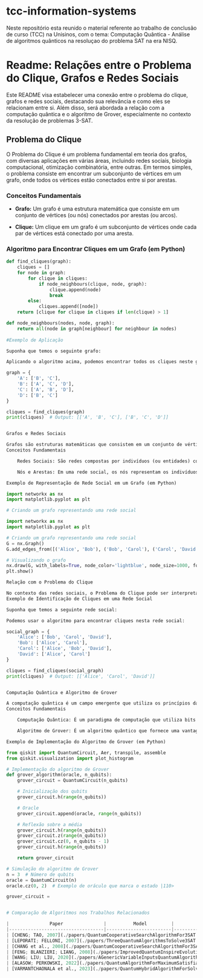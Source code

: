 # tcc-information-systems
Neste repositório esta reunido o material referente ao trabalho de conclusão de curso (TCC) na Unisinos, com o tema: Computação Quântica - Análise de algoritmos quânticos na resoluçao do problema SAT na era NISQ.

# Readme: Relações entre o Problema do Clique, Grafos e Redes Sociais

Este README visa estabelecer uma conexão entre o problema do clique, grafos e redes sociais, destacando sua relevância e como eles se relacionam entre si. Além disso, será abordada a relação com a computação quântica e o algoritmo de Grover, especialmente no contexto da resolução de problemas 3-SAT.

## Problema do Clique

O Problema do Clique é um problema fundamental em teoria dos grafos, com diversas aplicações em várias áreas, incluindo redes sociais, biologia computacional, otimização combinatória, entre outras. Em termos simples, o problema consiste em encontrar um subconjunto de vértices em um grafo, onde todos os vértices estão conectados entre si por arestas.

### Conceitos Fundamentais

- **Grafo:** Um grafo é uma estrutura matemática que consiste em um conjunto de vértices (ou nós) conectados por arestas (ou arcos).

- **Clique:** Um clique em um grafo é um subconjunto de vértices onde cada par de vértices está conectado por uma aresta.

### Algoritmo para Encontrar Cliques em um Grafo (em Python)

```python
def find_cliques(graph):
    cliques = []
    for node in graph:
        for clique in cliques:
            if node_neighbours(clique, node, graph):
                clique.append(node)
                break
        else:
            cliques.append([node])
    return [clique for clique in cliques if len(clique) > 1]

def node_neighbours(nodes, node, graph):
    return all(node in graph[neighbour] for neighbour in nodes)
    
#Exemplo de Aplicação

Suponha que temos o seguinte grafo:

Aplicando o algoritmo acima, podemos encontrar todos os cliques neste grafo:    

graph = {
    'A': ['B', 'C'],
    'B': ['A', 'C', 'D'],
    'C': ['A', 'B', 'D'],
    'D': ['B', 'C']
}

cliques = find_cliques(graph)
print(cliques)  # Output: [['A', 'B', 'C'], ['B', 'C', 'D']]


Grafos e Redes Sociais

Grafos são estruturas matemáticas que consistem em um conjunto de vértices (ou nós) conectados por arestas (ou arcos). Em muitos contextos, os grafos são usados para modelar e analisar redes sociais. Cada nó pode representar um indivíduo na rede, enquanto as arestas denotam conexões ou relações entre esses indivíduos.
Conceitos Fundamentais

    Redes Sociais: São redes compostas por indivíduos (ou entidades) conectadas por relações sociais, como amizades, seguidores, relações profissionais, etc.

    Nós e Arestas: Em uma rede social, os nós representam os indivíduos e as arestas representam as relações entre eles.

Exemplo de Representação de Rede Social em um Grafo (em Python)

import networkx as nx
import matplotlib.pyplot as plt

# Criando um grafo representando uma rede social

import networkx as nx
import matplotlib.pyplot as plt

# Criando um grafo representando uma rede social
G = nx.Graph()
G.add_edges_from([('Alice', 'Bob'), ('Bob', 'Carol'), ('Carol', 'David'), ('Alice', 'David')])

# Visualizando o grafo
nx.draw(G, with_labels=True, node_color='lightblue', node_size=1000, font_size=12)
plt.show()

Relação com o Problema do Clique

No contexto das redes sociais, o Problema do Clique pode ser interpretado como a busca por grupos de pessoas altamente interconectadas. Encontrar cliques em uma rede social pode ter várias aplicações, como identificar comunidades coesas, grupos de interesses comuns, ou até mesmo identificar potenciais líderes de influência.
Exemplo de Identificação de Cliques em uma Rede Social

Suponha que temos a seguinte rede social:

Podemos usar o algoritmo para encontrar cliques nesta rede social:

social_graph = {
    'Alice': ['Bob', 'Carol', 'David'],
    'Bob': ['Alice', 'Carol'],
    'Carol': ['Alice', 'Bob', 'David'],
    'David': ['Alice', 'Carol']
}

cliques = find_cliques(social_graph)
print(cliques)  # Output: [['Alice', 'Carol', 'David']]


Computação Quântica e Algoritmo de Grover

A computação quântica é um campo emergente que utiliza os princípios da mecânica quântica para processar e armazenar informações de forma diferente da computação clássica. Um dos algoritmos mais conhecidos na computação quântica é o algoritmo de Grover, que oferece uma vantagem significativa na busca em bases de dados não estruturadas.
Conceitos Fundamentais

    Computação Quântica: É um paradigma de computação que utiliza bits quânticos (qubits) para processar informações de maneira diferente da computação clássica.

    Algoritmo de Grover: É um algoritmo quântico que fornece uma vantagem quadrática na busca não estruturada em comparação com algoritmos clássicos.

Exemplo de Implementação do Algoritmo de Grover (em Python)

from qiskit import QuantumCircuit, Aer, transpile, assemble
from qiskit.visualization import plot_histogram

# Implementação do algoritmo de Grover
def grover_algorithm(oracle, n_qubits):
    grover_circuit = QuantumCircuit(n_qubits)

    # Inicialização dos qubits
    grover_circuit.h(range(n_qubits))

    # Oracle
    grover_circuit.append(oracle, range(n_qubits))

    # Reflexão sobre a média
    grover_circuit.h(range(n_qubits))
    grover_circuit.z(range(n_qubits))
    grover_circuit.cz(0, n_qubits - 1)
    grover_circuit.h(range(n_qubits))

    return grover_circuit

# Simulação do algoritmo de Grover
n = 3  # Número de qubits
oracle = QuantumCircuit(n)
oracle.cz(0, 2)  # Exemplo de oráculo que marca o estado |110>

grover_circuit =


# Comparação de Algoritmos nos Trabalhos Relacionados

|               Paper               |          Model         |          Algorithm         |
|-----------------------------------|------------------------|----------------------------|
| [CHENG; TAO, 2007](./papers/QuantumCooperativeSearchAlgorithmFor3SAT.pdf) | Quantum | Grover |
| [LEPORATI; FELLONI, 2007](./papers/ThreeQuantumAlgorithmsToSolve3SAT.pdf) | Quantum | Grover |
| [CHANG et al., 2008](./papers/QuantumCooperativeSearchAlgorithmFor3SAT.pdf) | Quantum | UREM P Systems |
| [FENG; BLANZIERI; LIANG, 2008](./papers/ImprovedQuantumInspireEvolutionaryAlgorithmAndItsApplicationTo3SATProblems.pdf) | - | Lipton’s DNA-Based |
| [WANG; LIU; LIU, 2020](./papers/AGenericVariableInputsQuantumAlgorithmFor3SATProblem.pdf) | - | QIEA |
| [ALASOW; PERKOWSKI, 2022](./papers/QuantumAlgorithmForMaximumSatisfiability.pdf) | Hybrid | Grover |
| [VARMANTCHAONALA et al., 2023](./papers/QuantumHybridAlgorithmForSolvingSATProblem.pdf) | Hybrid | Grover |


